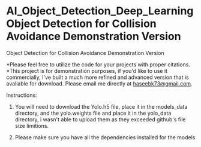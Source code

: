 # AI_Object_Detection_Deep_Learning Object Detection for Collision Avoidance Demonstration Version
Object Detection for Collision Avoidance Demonstration Version

*Please feel free to utilize the code for your projects with proper citations.
*This project is for demonstration purposes, if you'd like to use it commercially, I've built a much more refined and advanced version that is avaliable for download. Please email me directly at haseebk73@gmail.com.

Instructions: 
1. You will need to download the Yolo.h5 file, place it in the models_data directory, and the yolo.weights file and place it in the yolo_data directory, i wasn't able to upload them as they exceeded github's file size limitions.

2. Please make sure you have all the dependencies installed for the models 



